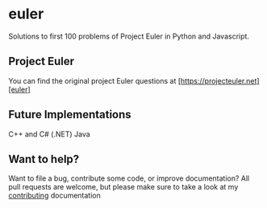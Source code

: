 # euler
Solutions to first 100 problems of Project Euler in Python and Javascript. 

## Project Euler
You can find the original project Euler questions at [https://projecteuler.net][euler]

## Future Implementations
C++ and C# (.NET)
Java

## Want to help? 
Want to file a bug, contribute some code, or improve documentation? All pull requests are welcome, but please make sure to take a look at my [contributing][contributing] documentation


[euler]: https://projecteuler.net/archives
[contributing]:http://github.com/angular/angular/blob/master/CONTRIBUTING.md 

